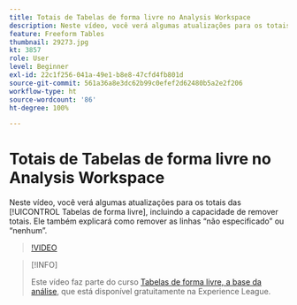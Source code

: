 ```yaml
---
title: Totais de Tabelas de forma livre no Analysis Workspace
description: Neste vídeo, você verá algumas atualizações para os totais das Tabelas de forma livre, incluindo a capacidade de remover totais.
feature: Freeform Tables
thumbnail: 29273.jpg
kt: 3857
role: User
level: Beginner
exl-id: 22c1f256-041a-49e1-b8e8-47cfd4fb801d
source-git-commit: 561a36a8e3dc62b99c0efef2d62480b5a2e2f206
workflow-type: ht
source-wordcount: '86'
ht-degree: 100%

---
```


# Totais de Tabelas de forma livre no Analysis Workspace

Neste vídeo, você verá algumas atualizações para os totais das [!UICONTROL Tabelas de forma livre], incluindo a capacidade de remover totais. Ele também explicará como remover as linhas “não especificado” ou “nenhum”.

>[!VIDEO](https://video.tv.adobe.com/v/29273/?quality=12)

>[!INFO]
>
> Este vídeo faz parte do curso [Tabelas de forma livre, a base da análise](https://experienceleague.adobe.com/?recommended=Analytics-U-1-2020.3), que está disponível gratuitamente na Experience League.

